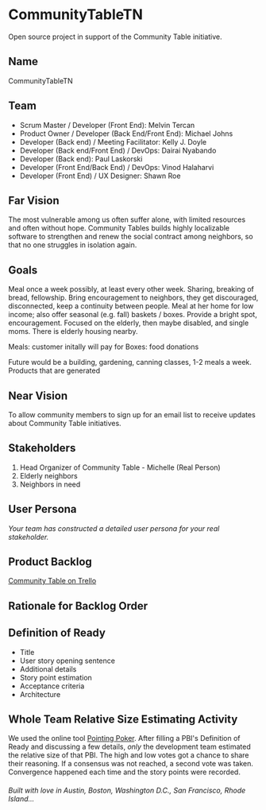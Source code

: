 # CommunityTableTN
Open source project in support of the Community Table initiative.

## Name

CommunityTableTN

## Team
- Scrum Master / Developer (Front End): Melvin Tercan
- Product Owner / Developer (Back End/Front End): Michael Johns
- Developer (Back end) / Meeting Facilitator: Kelly J. Doyle
- Developer (Back end/Front End) / DevOps: Dairai Nyabando
- Developer (Back end): Paul Laskorski
- Developer (Front End/Back End) / DevOps: Vinod Halaharvi
- Developer (Front End) / UX Designer: Shawn Roe

## Far Vision
The most vulnerable among us often suffer alone, with limited resources and often without hope. Community Tables builds highly localizable software to strengthen and renew the social contract among neighbors, so that no one struggles in isolation again.

## Goals <!-- TODO -->
Meal once a week possibly, at least every other week. Sharing, breaking of bread, fellowship. Bring encouragement to neighbors, they get discouraged, disconnected, keep a continuity between people. Meal at her home for low income; also offer seasonal (e.g. fall) baskets / boxes. Provide a bright spot, encouragement. Focused on the elderly, then maybe disabled, and single moms. There is elderly housing nearby.

Meals: customer initally will pay for
Boxes: food donations

Future would be a building, gardening, canning classes, 1-2 meals a week. Products that are generated

## Near Vision
To allow community members to sign up for an email list to receive updates about Community Table initiatives.

## Stakeholders
1. Head Organizer of Community Table - Michelle (Real Person)
2. Elderly neighbors
3. Neighbors in need

## User Persona <!-- TODO -->
*Your team has constructed a detailed user persona for your real stakeholder.*

## Product Backlog
[Community Table on Trello](https://trello.com/b/i9TmhPfB/final-project-community-table)

## Rationale for Backlog Order <!-- TODO -->


## Definition of Ready
- Title
- User story opening sentence
- Additional details
- Story point estimation
- Acceptance criteria
- Architecture

## Whole Team Relative Size Estimating Activity
We used the online tool [Pointing Poker](https://www.pointingpoker.com). After filling a PBI's Definition of Ready and discussing a few details, *only* the development team estimated the relative size of that PBI. The high and low votes got a chance to share their reasoning. If a consensus was not reached, a second vote was taken. Convergence happened each time and the story points were recorded.




###### Built with love in Austin, Boston, Washington D.C., San Francisco, Rhode Island...


